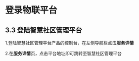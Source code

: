 # 登录物联平台

## 3.3 登陆智慧社区管理平台

1.登陆智慧社区管理平台产品的控制台，在左侧导航栏点击**服务详情**

2.在**服务详情**页，点击平台地址即可跳转至智慧社区管理平台

